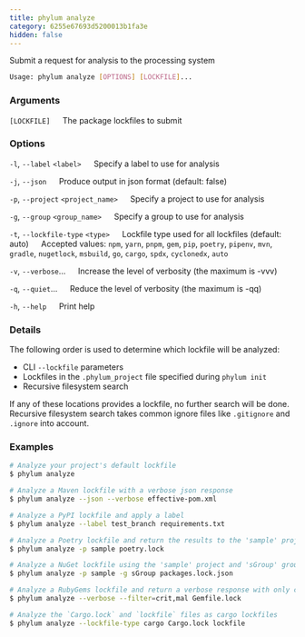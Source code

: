 ```yaml
---
title: phylum analyze
category: 6255e67693d5200013b1fa3e
hidden: false
---
```


Submit a request for analysis to the processing system

```sh
Usage: phylum analyze [OPTIONS] [LOCKFILE]...
```

### Arguments

`[LOCKFILE]`
&emsp; The package lockfiles to submit

### Options

`-l`, `--label` `<label>`
&emsp; Specify a label to use for analysis

`-j`, `--json`
&emsp; Produce output in json format (default: false)

`-p`, `--project` `<project_name>`
&emsp; Specify a project to use for analysis

`-g`, `--group` `<group_name>`
&emsp; Specify a group to use for analysis

`-t`, `--lockfile-type` `<type>`
&emsp; Lockfile type used for all lockfiles (default: auto)
&emsp; Accepted values: `npm`, `yarn`, `pnpm`, `gem`, `pip`, `poetry`, `pipenv`, `mvn`, `gradle`, `nugetlock`, `msbuild`, `go`, `cargo`, `spdx`, `cyclonedx`, `auto`

`-v`, `--verbose`...
&emsp; Increase the level of verbosity (the maximum is -vvv)

`-q`, `--quiet`...
&emsp; Reduce the level of verbosity (the maximum is -qq)

`-h`, `--help`
&emsp; Print help

### Details

The following order is used to determine which lockfile will be analyzed:

- CLI `--lockfile` parameters
- Lockfiles in the `.phylum_project` file specified during `phylum init`
- Recursive filesystem search

If any of these locations provides a lockfile, no further search will be done.
Recursive filesystem search takes common ignore files like `.gitignore` and
`.ignore` into account.

### Examples

```sh
# Analyze your project's default lockfile
$ phylum analyze

# Analyze a Maven lockfile with a verbose json response
$ phylum analyze --json --verbose effective-pom.xml

# Analyze a PyPI lockfile and apply a label
$ phylum analyze --label test_branch requirements.txt

# Analyze a Poetry lockfile and return the results to the 'sample' project
$ phylum analyze -p sample poetry.lock

# Analyze a NuGet lockfile using the 'sample' project and 'sGroup' group
$ phylum analyze -p sample -g sGroup packages.lock.json

# Analyze a RubyGems lockfile and return a verbose response with only critical malware
$ phylum analyze --verbose --filter=crit,mal Gemfile.lock

# Analyze the `Cargo.lock` and `lockfile` files as cargo lockfiles
$ phylum analyze --lockfile-type cargo Cargo.lock lockfile
```
